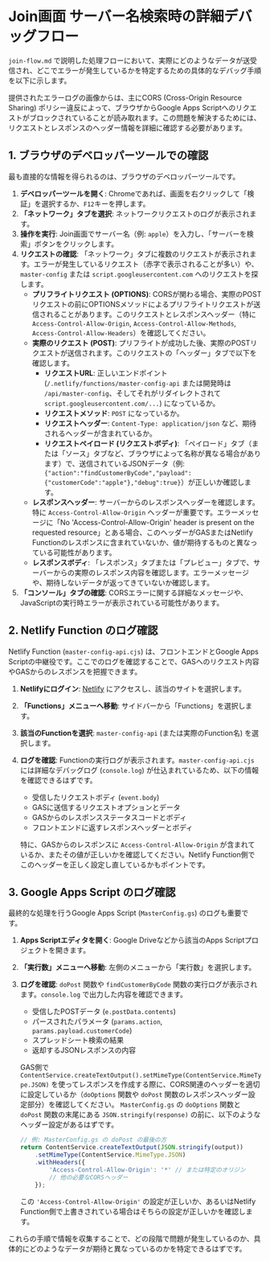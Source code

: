 # Join画面 サーバー名検索時の詳細デバッグフロー

`join-flow.md` で説明した処理フローにおいて、実際にどのようなデータが送受信され、どこでエラーが発生しているかを特定するための具体的なデバッグ手順を以下に示します。

提供されたエラーログの画像からは、主にCORS (Cross-Origin Resource Sharing) ポリシー違反によって、ブラウザからGoogle Apps Scriptへのリクエストがブロックされていることが読み取れます。この問題を解決するためには、リクエストとレスポンスのヘッダー情報を詳細に確認する必要があります。

## 1. ブラウザのデベロッパーツールでの確認

最も直接的な情報を得られるのは、ブラウザのデベロッパーツールです。

1.  **デベロッパーツールを開く**: Chromeであれば、画面を右クリックして「検証」を選択するか、`F12`キーを押します。
2.  **「ネットワーク」タブを選択**: ネットワークリクエストのログが表示されます。
3.  **操作を実行**: Join画面でサーバー名（例: `apple`）を入力し、「サーバーを検索」ボタンをクリックします。
4.  **リクエストの確認**: 「ネットワーク」タブに複数のリクエストが表示されます。エラーが発生しているリクエスト（赤字で表示されることが多い）や、`master-config` または `script.googleusercontent.com` へのリクエストを探します。
    *   **プリフライトリクエスト (OPTIONS)**: CORSが関わる場合、実際のPOSTリクエストの前にOPTIONSメソッドによるプリフライトリクエストが送信されることがあります。このリクエストとレスポンスヘッダー（特に `Access-Control-Allow-Origin`, `Access-Control-Allow-Methods`, `Access-Control-Allow-Headers`）を確認してください。
    *   **実際のリクエスト (POST)**: プリフライトが成功した後、実際のPOSTリクエストが送信されます。このリクエストの「ヘッダー」タブで以下を確認します。
        *   **リクエストURL**: 正しいエンドポイント (`/.netlify/functions/master-config-api` または開発時は `/api/master-config`、そしてそれがリダイレクトされて `script.googleusercontent.com/...`) になっているか。
        *   **リクエストメソッド**: `POST` になっているか。
        *   **リクエストヘッダー**: `Content-Type: application/json` など、期待されるヘッダーが含まれているか。
        *   **リクエストペイロード (リクエストボディ)**: 「ペイロード」タブ（または「ソース」タブなど、ブラウザによって名称が異なる場合があります）で、送信されているJSONデータ（例: `{"action":"findCustomerByCode","payload":{"customerCode":"apple"},"debug":true}`）が正しいか確認します。
    *   **レスポンスヘッダー**: サーバーからのレスポンスヘッダーを確認します。特に `Access-Control-Allow-Origin` ヘッダーが重要です。エラーメッセージに「No 'Access-Control-Allow-Origin' header is present on the requested resource」とある場合、このヘッダーがGASまたはNetlify Functionのレスポンスに含まれていないか、値が期待するものと異なっている可能性があります。
    *   **レスポンスボディ**: 「レスポンス」タブまたは「プレビュー」タブで、サーバーからの実際のレスポンス内容を確認します。エラーメッセージや、期待しないデータが返ってきていないか確認します。
5.  **「コンソール」タブの確認**: CORSエラーに関する詳細なメッセージや、JavaScriptの実行時エラーが表示されている可能性があります。

## 2. Netlify Function のログ確認

Netlify Function (`master-config-api.cjs`) は、フロントエンドとGoogle Apps Scriptの中継役です。ここでのログを確認することで、GASへのリクエスト内容やGASからのレスポンスを把握できます。

1.  **Netlifyにログイン**: [Netlify](https://app.netlify.com/) にアクセスし、該当のサイトを選択します。
2.  **「Functions」メニューへ移動**: サイドバーから「Functions」を選択します。
3.  **該当のFunctionを選択**: `master-config-api` (または実際のFunction名) を選択します。
4.  **ログを確認**: Functionの実行ログが表示されます。`master-config-api.cjs` には詳細なデバッグログ (`console.log`) が仕込まれているため、以下の情報を確認できるはずです。
    *   受信したリクエストボディ (`event.body`)
    *   GASに送信するリクエストオプションとデータ
    *   GASからのレスポンスステータスコードとボディ
    *   フロントエンドに返すレスポンスヘッダーとボディ

    特に、GASからのレスポンスに `Access-Control-Allow-Origin` が含まれているか、またその値が正しいかを確認してください。Netlify Function側でこのヘッダーを正しく設定し直しているかもポイントです。

## 3. Google Apps Script のログ確認

最終的な処理を行うGoogle Apps Script (`MasterConfig.gs`) のログも重要です。

1.  **Apps Scriptエディタを開く**: Google Driveなどから該当のApps Scriptプロジェクトを開きます。
2.  **「実行数」メニューへ移動**: 左側のメニューから「実行数」を選択します。
3.  **ログを確認**: `doPost` 関数や `findCustomerByCode` 関数の実行ログが表示されます。`console.log` で出力した内容を確認できます。
    *   受信したPOSTデータ (`e.postData.contents`)
    *   パースされたパラメータ (`params.action`, `params.payload.customerCode`)
    *   スプレッドシート検索の結果
    *   返却するJSONレスポンスの内容

    GAS側で `ContentService.createTextOutput().setMimeType(ContentService.MimeType.JSON)` を使ってレスポンスを作成する際に、CORS関連のヘッダーを適切に設定しているか（`doOptions` 関数や `doPost` 関数のレスポンスヘッダー設定部分）を確認してください。
    `MasterConfig.gs` の `doOptions` 関数と `doPost` 関数の末尾にある `JSON.stringify(response)` の前に、以下のようなヘッダー設定があるはずです。

    ```javascript
    // 例: MasterConfig.gs の doPost の最後の方
    return ContentService.createTextOutput(JSON.stringify(output))
        .setMimeType(ContentService.MimeType.JSON)
        .withHeaders({
            'Access-Control-Allow-Origin': '*' // または特定のオリジン
            // 他の必要なCORSヘッダー
        });
    ```
    この `'Access-Control-Allow-Origin'` の設定が正しいか、あるいはNetlify Function側で上書きされている場合はそちらの設定が正しいかを確認します。

これらの手順で情報を収集することで、どの段階で問題が発生しているのか、具体的にどのようなデータが期待と異なっているのかを特定できるはずです。
